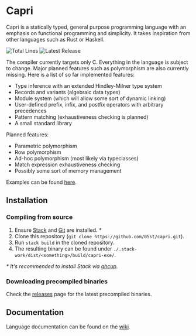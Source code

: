 # Capri
Capri is a statically typed, general purpose programming language with an emphasis on functional programming and simplicity. It takes inspiration from other languages such as Rust or Haskell.

![Total Lines](https://img.shields.io/tokei/lines/github/05st/capri)
![Latest Release](https://img.shields.io/github/v/release/05st/capri?include_prereleases)

The compiler currently targets only C. Everything in the language is subject to change. Major planned features such as polymorphism are also currently missing. Here is a list of so far implemented features:
- Type inference with an extended Hindley-Milner type system
- Records and variants (algebraic data types)
- Module system (which will allow some sort of dynamic linking)
- User-defined prefix, infix, and postfix operators with arbitrary precedences
- Pattern matching (exhaustiveness checking is planned)
- A small standard library

Planned features:
- Parametric polymorphism
- Row polymorphism
- Ad-hoc polymorphism (most likely via typeclasses)
- Match expression exhaustiveness checking
- Possibly some sort of memory management

Examples can be found [here](https://github.com/05st/capri/tree/master/examples).

## Installation
### Compiling from source
1. Ensure [Stack](https://docs.haskellstack.org/en/stable/README/) and [Git](https://git-scm.com/) are installed. *\**
2. Clone this repository (`git clone https://github.com/05st/capri.git`).
3. Run `stack build` in the cloned repository.
4. The resulting binary can be found under `./.stack-work/dist/<something>/build/capri-exe/`.

*\* It's recommended to install Stack via [ghcup](https://www.haskell.org/ghcup/).*

### Downloading precompiled binaries
Check the [releases](https://github.com/05st/capri/releases) page for the latest precompiled binaries.

## Documentation
Language documentation can be found on the [wiki](https://github.com/05st/capri/wiki).
